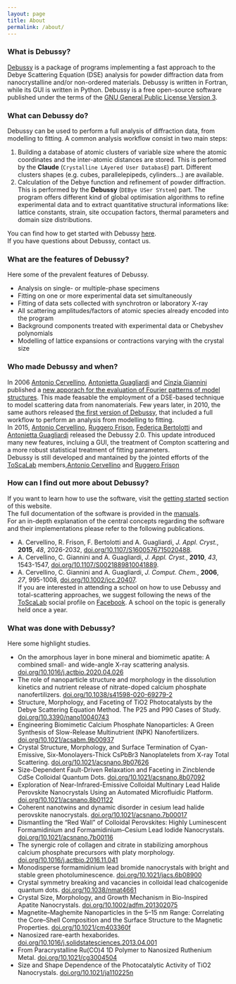 ```yaml
---
layout: page
title: About
permalink: /about/
---
```


### What is Debussy?
[Debussy](https://debyeusersystem.github.io/) is a package of programs implementing a fast approach to the Debye Scattering Equation (DSE) analysis for powder diffraction data from nanocrystalline and/or non-ordered materials. Debussy is written in Fortran, while its GUI is written in Python. Debussy is a free open-source software published under the terms of the [GNU General Public License Version 3](https://www.gnu.org/licenses/gpl-3.0.txt).

### What can Debussy do?
Debussy can be used to perform a full analysis of diffraction data, from modelling to fitting. A common analysis workflow consist in two main steps:
1. Building a database of atomic clusters of variable size where the atomic coordinates and the inter-atomic distances are stored. This is perfomed by the **Claude** (`Crystalline LAyered User DatabasE`) part. Different clusters shapes (e.g. cubes, parallelepipeds, cylinders...) are available.
2. Calculation of the Debye function and refinement of powder diffraction. This is performed by the **Debussy** (`DEBye USer SYstem`) part.  The program offers different kind of global optimisation algorithms to refine experimental data and to extract quantitative structural informations like: lattice constants, strain, site occupation factors, thermal parameters and domain size distributions.<br/>

You can find how to get started with Debussy [here](https://debyeusersystem.github.io/getting-started/).<br/>
If you have questions about Debussy, contact us.

### What are the features of Debussy?
Here some of the prevalent features of Debussy.
- Analysis on single- or multiple-phase specimens
- Fitting on one or more experimental data set simultaneously
- Fitting of data sets collected with synchrotron or laboratory X-ray
- All scattering amplitudes/factors of atomic species already encoded into the program
- Background components treated with experimental data or Chebyshev polynomials
- Modelling of lattice expansions or contractions varying with the crystal size


### Who made Debussy and when?
In 2006 [Antonio Cervellino](https://www.psi.ch/en/lsc/people/antonio-cervellino), [Antonietta Guagliardi](http://toscalab.uninsubria.it/index.php/people) and [Cinzia Giannini](http://www.ic.cnr.it/ic4/staff/cinzia-giannini/) published a [new apporach for the evaluation of Fourier patterns of model structures](https://doi.org/10.1002/jcc.20407). This made feasable the employment of a DSE-based technique to model scattering data from nanomaterials. Few years later, in 2010, the same authors released [the first version of Debussy](https://doi.org/10.1107/S0021889810041889), that included a full workflow to perform an analysis from modelling to fitting.<br/>
In 2015, [Antonio Cervellino](https://www.psi.ch/en/lsc/people/antonio-cervellino), [Ruggero Frison](https://www.empa.ch/), [Federica Bertolotti](http://toscalab.uninsubria.it/index.php/people) and [Antonietta Guagliardi](http://toscalab.uninsubria.it/index.php/people) released the Debussy 2.0. This update introduced many new features, incluing a GUI, the treatment of Compton scattering and a more robust statistical treatment of fitting parameters.<br/>
Debussy is still developed and mantained by the jointed efforts of the [ToScaLab](http://toscalab.uninsubria.it/) members,[Antonio Cervellino](https://www.psi.ch/en/lsc/people/antonio-cervellino) and [Ruggero Frison](https://www.empa.ch/)


### How can I find out more about Debussy?
If you want to learn how to use the software, visit the [getting started](https://debyeusersystem.github.io/getting-started/) section of this website.<br/>
The full documentation of the software is provided in the [manuals](https://sourceforge.net/projects/debussy/files/2.2/MANUALS.zip/download).<br/>
For an in-depth explanation of the central concepts regarding the software and their implementations please refer to the following publications.
- A. Cervellino, R. Frison, F. Bertolotti and  A. Guagliardi, *J. Appl. Cryst.*, **2015**, *48*, 2026-2032, [doi.org/10.1107/S1600576715020488](https://https://doi.org/10.1107/S1600576715020488).
- A. Cervellino, C. Giannini and  A. Guagliardi, *J. Appl. Cryst.*, **2010**, *43*, 1543-1547, [doi.org/10.1107/S0021889810041889](https://doi.org/10.1107/S0021889810041889).
- A. Cervellino, C. Giannini and  A. Guagliardi, *J. Comput. Chem.*, **2006**, *27*, 995-1008, [doi.org/10.1002/jcc.20407](https://doi.org/10.1002/jcc.20407).<br/>
If you are interested in attending a school on how to use Debussy and total-scattering approaches, we suggest following the news of the [ToScaLab](http://toscalab.uninsubria.it/) social profile on [Facebook](https://www.facebook.com/toscalabCO). A school on the topic is generally held once a year.

### What was done with Debussy?
Here some highlight studies.
- On the amorphous layer in bone mineral and biomimetic apatite: A combined small- and wide-angle X-ray scattering analysis. [doi.org/10.1016/j.actbio.2020.04.026](https://doi.org/10.1016/j.actbio.2020.04.026)
- The role of nanoparticle structure and morphology in the dissolution kinetics and nutrient release of nitrate-doped calcium phosphate nanofertilizers. [doi.org/10.1038/s41598-020-69279-2](https://doi.org/10.1038/s41598-020-69279-2)
- Structure, Morphology, and Faceting of TiO2 Photocatalysts by the Debye Scattering Equation Method. The P25 and P90 Cases of Study. [doi.org/10.3390/nano10040743](https://doi.org/10.3390/nano10040743)
- Engineering Biomimetic Calcium Phosphate Nanoparticles: A Green Synthesis of Slow-Release Multinutrient (NPK) Nanofertilizers. [doi.org/10.1021/acsabm.9b00937](https://doi.org/10.1021/acsabm.9b00937)
- Crystal Structure, Morphology, and Surface Termination of Cyan-Emissive, Six-Monolayers-Thick CsPbBr3 Nanoplatelets from X-ray Total Scattering. [doi.org/10.1021/acsnano.9b07626](https://doi.org/10.1021/acsnano.9b07626)
- Size-Dependent Fault-Driven Relaxation and Faceting in Zincblende CdSe Colloidal Quantum Dots. [doi.org/10.1021/acsnano.8b07092](https://doi.org/10.1021/acsnano.8b07092)
- Exploration of Near-Infrared-Emissive Colloidal Multinary Lead Halide Perovskite Nanocrystals Using an Automated Microfluidic Platform. [doi.org/10.1021/acsnano.8b01122](https://doi.org/10.1021/acsnano.8b01122)
- Coherent nanotwins and dynamic disorder in cesium lead halide perovskite nanocrystals. [doi.org/10.1021/acsnano.7b00017](https://doi.org/10.1021/acsnano.7b00017)
- Dismantling the “Red Wall” of Colloidal Perovskites: Highly Luminescent Formamidinium and Formamidinium–Cesium Lead Iodide Nanocrystals. [doi.org/10.1021/acsnano.7b00116](https://doi.org/10.1021/acsnano.7b00116)
- The synergic role of collagen and citrate in stabilizing amorphous calcium phosphate precursors with platy morphology. [doi.org/10.1016/j.actbio.2016.11.041](https://doi.org/10.1016/j.actbio.2016.11.041)
- Monodisperse formamidinium lead bromide nanocrystals with bright and stable green photoluminescence. [doi.org/10.1021/jacs.6b08900](https://doi.org/10.1021/jacs.6b08900)
- Crystal symmetry breaking and vacancies in colloidal lead chalcogenide quantum dots. [doi.org/10.1038/nmat4661](https://doi.org/10.1038/nmat4661)
- Crystal Size, Morphology, and Growth Mechanism in Bio-Inspired Apatite Nanocrystals. [doi.org/10.1002/adfm.201302075](https://doi.org/10.1002/adfm.201302075)
- Magnetite–Maghemite Nanoparticles in the 5–15 nm Range: Correlating the Core–Shell Composition and the Surface Structure to the Magnetic Properties. [doi.org/10.1021/cm403360f](https://doi.org/10.1021/cm403360f)
- Nanosized rare-earth hexaborides. [doi.org/10.1016/j.solidstatesciences.2013.04.001](https://doi.org/10.1016/j.solidstatesciences.2013.04.001)
- From Paracrystalline Ru(CO)4 1D Polymer to Nanosized Ruthenium Metal. [doi.org/10.1021/cg3004504](https://doi.org/10.1021/cg3004504)
- Size and Shape Dependence of the Photocatalytic Activity of TiO2 Nanocrystals. [doi.org/10.1021/ja110225n](https://doi.org/10.1021/ja110225n)